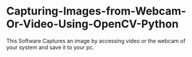 # Capturing-Images-from-Webcam-Or-Video-Using-OpenCV-Python
This Software Captures an image by accessing video or the webcam of your system and save it to your pc.
